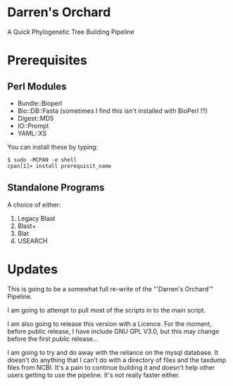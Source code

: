 Darren's Orchard
=======
A Quick Phylogenetic Tree Building Pipeline

Prerequisites
=============
Perl Modules
------------
* Bundle::Bioperl
* Bio::DB::Fasta (sometimes I find this isn't installed with BioPerl !?)
* Digest::MD5
* IO::Prompt
* YAML::XS

You can install these by typing:

```
$ sudo -MCPAN -e shell
cpan[1]> install prerequisit_name
```

Standalone Programs
-------------------
A choice of either:
1. Legacy Blast
1. Blast+
1. Blat
1. USEARCH


Updates
=======
This is going to be a somewhat full re-write of the "'Darren's Orchard'" Pipeline.

I am going to attempt to pull most of the scripts in to the main script.

I am also going to release this version with a Licence. For the moment, before public release, I have include GNU GPL V3.0, but this may change before the first public release...

I am going to try and do away with the reliance on the mysql database. It doesn't do anything that I can't do with a directory of files and the taxdump files from NCBI. It's a pain to continue building it and doesn't help other users getting to use the pipeline. It's not really faster either.